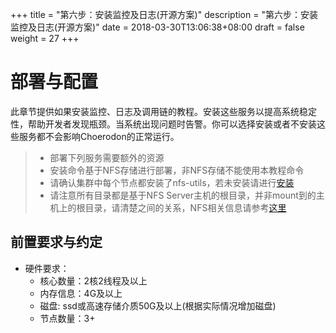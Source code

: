 +++
title = "第六步：安装监控及日志(开源方案)"
description = "第六步：安装监控及日志(开源方案)"
date = 2018-03-30T13:06:38+08:00
draft = false
weight = 27
+++

# 部署与配置

此章节提供如果安装监控、日志及调用链的教程。安装这些服务以提高系统稳定性，帮助开发者发现瓶颈。当系统出现问题时告警。你可以选择安装或者不安装这些服务都不会影响Choerodon的正常运行。

<blockquote class="warning">
  <ul>
  <li>部署下列服务需要额外的资源</li>
  <li>安装命令基于NFS存储进行部署，非NFS存储不能使用本教程命令</li>
  <li>请确认集群中每个节点都安装了nfs-utils，若未安装请进行<a href="../nfs/#客户端挂载nfs服务器共享目录" target="_blank">安装</a></li>
  <li>请注意所有目录都是基于NFS Server主机的根目录，并非mount到的主机上的根目录，请清楚之间的关系，NFS相关信息请参考<a href="../nfs" target="_blank">这里</a></li>
  </ul>
</blockquote>

## 前置要求与约定

- 硬件要求：
    - 核心数量：2核2线程及以上
    - 内存信息：4G及以上
    - 磁盘: ssd或高速存储介质50G及以上(根据实际情况增加磁盘)
    - 节点数量：3+       